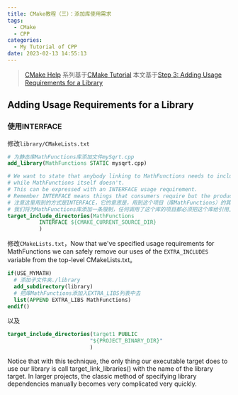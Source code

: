 ```yaml
---
title: CMake教程（三）：添加库使用需求
tags:
  - CMake
  - CPP
categories:
  - My Tutorial of CPP
date: 2023-02-13 14:55:13
---
```



> [CMake Help](https://cmake.org/cmake/help/latest/)
> 系列基于[CMake Tutorial](https://cmake.org/cmake/help/latest/guide/tutorial/index.html)
> 本文基于[Step 3: Adding Usage Requirements for a Library](https://cmake.org/cmake/help/latest/guide/tutorial/Adding%20Usage%20Requirements%20for%20a%20Library.html)

<!-- more -->

## Adding Usage Requirements for a Library

### 使用INTERFACE

修改`library/CMakeLists.txt`

```cmake
# 为静态库MathFunctions库添加文件mySqrt.cpp
add_library(MathFunctions STATIC mysqrt.cpp)

# We want to state that anybody linking to MathFunctions needs to include the current source directory, 
# while MathFunctions itself doesn't.
# This can be expressed with an INTERFACE usage requirement. 
# Remember INTERFACE means things that consumers require but the producer doesn't.
# 注意这里用到的方式是INTERFACE，它的意思是，用到这个项目（库MathFunctions）的其他项目才需要执行这个命令，而这个项目本身不需要执行
# 我们将为MathFunctions库添加一条限制，任何调用了这个库的项目都必须把这个库给引用上。
target_include_directories(MathFunctions
          INTERFACE ${CMAKE_CURRENT_SOURCE_DIR}
          )
```

修改`CMakeLists.txt`，Now that we've specified usage requirements for MathFunctions we can safely remove our uses of the `EXTRA_INCLUDES` variable from the top-level CMakeLists.txt。

```cmake
if(USE_MYMATH)
  # 添加子文件夹./library
  add_subdirectory(library)
  # 把库MathFunctions添加入EXTRA_LIBS列表中去
  list(APPEND EXTRA_LIBS MathFunctions)
endif()
```

以及

```cmake
target_include_directories(target1 PUBLIC
                          "${PROJECT_BINARY_DIR}"
                          )
```

Notice that with this technique, the only thing our executable target does to use our library is call target_link_libraries() with the name of the library target. In larger projects, the classic method of specifying library dependencies manually becomes very complicated very quickly.
